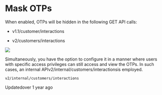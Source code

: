 # Mask OTPs

When enabled, OTPs will be hidden in the following GET API calls:

- v1.1/customer/interactions

- v2/customers/interactions

![](https://files.readme.io/feaf34a-SMS.png)

Simultaneously, you have the option to configure it in a manner where users with specific access privileges can still access and view the OTPs. In such cases, an internal APIv2/internal/customers/interactionsis employed.

`v2/internal/customers/interactions`

Updatedover 1 year ago